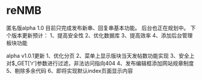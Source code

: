 # reNMB
匿名版alpha 1.0
目前只完成发布新串、回复串基本功能。
后台也正在规划中。
下个版本更新预计：
1、提高安全性
2、优化数据库
3、提高效率
4、添加后台管理板块功能

alpha v1.0.1更新
1、优化分页
2、菜单上显示版块当天发帖数功能实现
3、安全上对$_GET['r']参数进行过滤，非法访问指向404
4、发布编辑框添加网站规章制度
5、剔除多余代码
6、即将实现默认index页面显示内容
